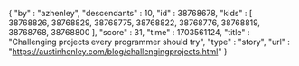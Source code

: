 {
  "by" : "azhenley",
  "descendants" : 10,
  "id" : 38768678,
  "kids" : [ 38768826, 38768829, 38768775, 38768822, 38768776, 38768819, 38768768, 38768800 ],
  "score" : 31,
  "time" : 1703561124,
  "title" : "Challenging projects every programmer should try",
  "type" : "story",
  "url" : "https://austinhenley.com/blog/challengingprojects.html"
}
